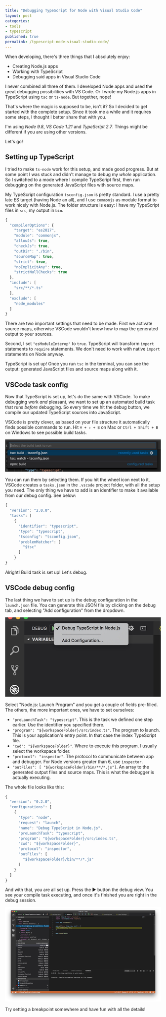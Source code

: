 ```yaml
---
title: "Debugging TypeScript for Node with Visual Studio Code"
layout: post
categories:
- tools
- typescript
published: true
permalink: /typescript-node-visual-studio-code/
---
```


When developing, there's three things that I absolutely enjoy:
- Creating Node.js apps
- Working with TypeScript
- Debugging said apps in Visual Studio Code

I never combined all three of them. I developed Node apps and used the great debugging possibilities with VS Code. Or I wrote my Node.js apps in TypeScript using `tsc` or `ts-node`. But together, nope! 

That's where the magic is supposed to be, isn't it? So I decided to get started with the complete setup. Since it took me a while and it requires some steps, I thought I better share that with you.

I'm using *Node 9.8*, *VS Code 1.21* and *TypeScript 2.7*. Things might be different if you are using other versions.

Let's go!

## Setting up TypeScript

I tried to make `ts-node` work for this setup, and made good progress. But at some point I was stuck and didn't manage to debug my *whole* application. So I switched to a mode where I compile TypeScript first, then run debugging on the generated JavaScript files with source maps.

My TypeScript configuration `tsconfig.json` is pretty standard. I use a pretty late ES target (having Node an all), and I use `commonjs` as module format to work nicely with Node.js. The folder structure is easy: I have my TypeScript files in `src`, my output in `bin`. 

```javascript
{
  "compilerOptions": {
    "target": "es2017",
    "module": "commonjs",
    "allowJs": true,
    "checkJs": true,
    "outDir": "./bin",
    "sourceMap": true,
    "strict": true,
    "noImplicitAny": true,
    "strictNullChecks": true
  },
  "include": [
    "src/**/*.ts"
  ],
  "exclude": [
    "node_modules"
  ]
}
```

There are two important settings that need to be made. First we activate source maps, otherwise VSCode wouldn't know how to map the generated output to your sources.

Second, I set `"esModuleInterop"` to `true`. TypeScript will transform `import` statements to `require` statements. We don't need to work with native `import` statements on Node anyway.

TypeScript is set up! Once you run `tsc` in the terminal, you can see the output: generated JavaScript files and source maps along with it.

## VSCode task config

Now that TypeScript is set up, let's do the same with VSCode. To make debugging work *and* pleasant, we want to set up an automated build task that runs *before* debugging. So every time we hit the debug button, we compile our updated TypeScript sources into JavaScript.

VSCode is pretty clever, as based on your file structure it automatically finds possible commands to run. Hit `⌘ + ⇧ + B` on Mac or `Ctrl + Shift + B` on Windows to see possible build tasks.

![Build tasks](/wp-content/uploads/vscode-task.jpg)

You can run them by selecting them. If you hit the wheel icon next to it, VSCode creates a `tasks.json` in the `.vscode` project folder, with all the setup you need. The only thing we have to add is an identifier to make it available from our debug config. See below:

```javascript
{
  "version": "2.0.0",
  "tasks": [
    {
      "identifier": "typescript",
      "type": "typescript",
      "tsconfig": "tsconfig.json",
      "problemMatcher": [
        "$tsc"
      ]
    }
}
```

Alright! Build task is set up! Let's debug.

## VSCode debug config

The last thing we have to set up is the debug configuration in the `launch.json` file. You can generate this JSON file by clicking on the debug tab, and selecting "Add configuration" from the dropdown.

![Add configuration in VSCode](/wp-content/uploads/vscode-debug.jpg)

Select "Node.js: Launch Program" and you get a couple of fields pre-filled. The others, the more important ones, we have to set ourselves:

 - `"preLaunchTask": "typescript"`. This is the task we defined one step earlier. Use the identifier you specified there.
 - `"program": "${workspaceFolder}/src/index.ts"`. The program to launch. This is your application's entry point. In that case the index TypeScript file.
 - `"cwd": "${workspaceFolder}"`. Where to execute this program. I usually select the workspace folder.
 - `"protocol": "inspector"`. The protocol to communicate between app and debugger. For Node versions greater than 6, use `inspector`.
 - `"outFiles": [ "${workspaceFolder}/bin/**/*.js"]`. An array to the generated output files and source maps. This is what the debugger is actually executing.

The whole file looks like this:

```javascript
{
  "version": "0.2.0",
  "configurations": [
    {
      "type": "node",
      "request": "launch",
      "name": "Debug TypeScript in Node.js",
      "preLaunchTask": "typescript",
      "program": "${workspaceFolder}/src/index.ts",
      "cwd": "${workspaceFolder}",
      "protocol": "inspector",
      "outFiles": [
        "${workspaceFolder}/bin/**/*.js"
      ]
    }
  ]
}

```

And with that, you are all set up. Press the ▶️ button the debug view. You see your compile task executing, and once it's finished you are right in the debug session.

![VSCode in action](/wp-content/uploads/vscode.jpg) 

Try setting a breakpoint somewhere and have fun with all the details!
